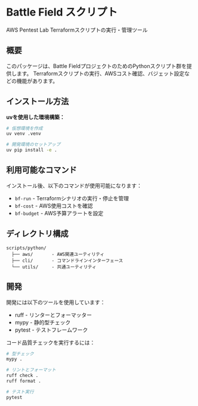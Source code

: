 # Battle Field スクリプト

AWS Pentest Lab Terraformスクリプトの実行・管理ツール

## 概要

このパッケージは、Battle FieldプロジェクトのためのPythonスクリプト群を提供します。
Terraformスクリプトの実行、AWSコスト確認、バジェット設定などの機能があります。

## インストール方法

**uvを使用した環境構築：**

```bash
# 仮想環境を作成
uv venv .venv

# 開発環境のセットアップ
uv pip install -e .
```

## 利用可能なコマンド

インストール後、以下のコマンドが使用可能になります：

- `bf-run` - Terraformシナリオの実行・停止を管理
- `bf-cost` - AWS使用コストを確認
- `bf-budget` - AWS予算アラートを設定

## ディレクトリ構成

```
scripts/python/
  ├── aws/       - AWS関連ユーティリティ
  ├── cli/       - コマンドラインインターフェース 
  └── utils/     - 共通ユーティリティ
```

## 開発

開発には以下のツールを使用しています：

- ruff - リンターとフォーマッター
- mypy - 静的型チェック
- pytest - テストフレームワーク

コード品質チェックを実行するには：

```bash
# 型チェック
mypy .

# リントとフォーマット
ruff check .
ruff format .

# テスト実行
pytest
``` 